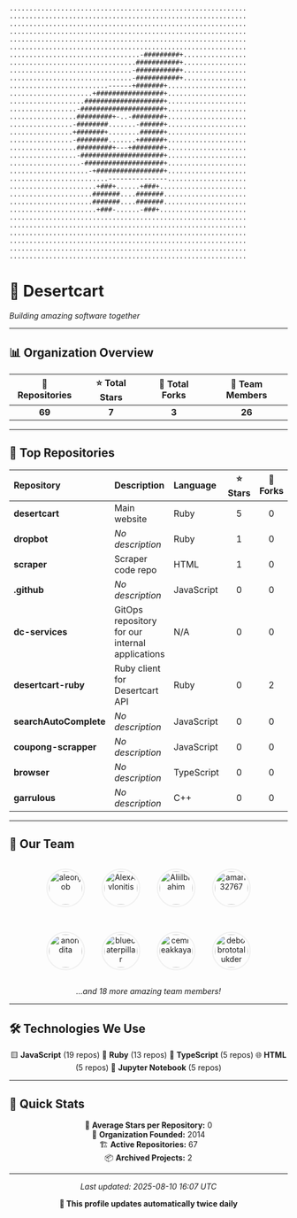 ```
............................................................
............................................................
............................................................
............................................................
............................................................
............................................................
.................................-#########+................
................................###########+................
...............................-###########+................
...............................-###########+................
.........................------+#######+....................
.....................+#################+....................
...................####################+....................
.................-#####################+....................
.................#########+-..-########+....................
................-########.......-######+....................
................+#######+........######+....................
................-########.......+######+....................
.................#########+---+########+....................
.................-#####################+....................
..................-####################+....................
....................-+#################+....................
.........................---------------....................
......................+###+......+###+......................
.....................#######....#######.....................
.....................#######....#######.....................
......................+###-......-###+......................
............................................................
............................................................
............................................................
............................................................
............................................................
............................................................
```

# 🏢 Desertcart

*Building amazing software together*

---

## 📊 Organization Overview


<div align="center">

| 📁 Repositories | ⭐ Total Stars | 🍴 Total Forks | 👥 Team Members |
|:---------------:|:--------------:|:---------------:|:---------------:|
| **69** | **7** | **3** | **26** |

</div>

---

## 🚀 Top Repositories

| Repository | Description | Language | ⭐ Stars | 🍴 Forks |
|:-----------|:------------|:---------|:--------:|:--------:|
| **desertcart** | Main website | Ruby | 5 | 0 |
| **dropbot** | *No description* | Ruby | 1 | 0 |
| **scraper** | Scraper code repo | HTML | 1 | 0 |
| **.github** | *No description* | JavaScript | 0 | 0 |
| **dc-services** | GitOps repository for our internal applications | N/A | 0 | 0 |
| **desertcart-ruby** | Ruby client for Desertcart API | Ruby | 0 | 2 |
| **searchAutoComplete** | *No description* | JavaScript | 0 | 0 |
| **coupong-scrapper** | *No description* | JavaScript | 0 | 0 |
| **browser** | *No description* | TypeScript | 0 | 0 |
| **garrulous** | *No description* | C++ | 0 | 0 |


---

## 👥 Our Team

<div align="center">

<a href="https://github.com/aleonjob"><img src="https://avatars.githubusercontent.com/u/5637374?v=4" width="60" height="60" alt="aleonjob" style="border-radius: 50%; margin: 15px; padding: 3px; border: 2px solid #f0f0f0;"></a><a href="https://github.com/AlexAvlonitis"><img src="https://avatars.githubusercontent.com/u/8425834?v=4" width="60" height="60" alt="AlexAvlonitis" style="border-radius: 50%; margin: 15px; padding: 3px; border: 2px solid #f0f0f0;"></a><a href="https://github.com/AliiIbrahim"><img src="https://avatars.githubusercontent.com/u/184735758?v=4" width="60" height="60" alt="AliiIbrahim" style="border-radius: 50%; margin: 15px; padding: 3px; border: 2px solid #f0f0f0;"></a><a href="https://github.com/aman32767"><img src="https://avatars.githubusercontent.com/u/52220597?v=4" width="60" height="60" alt="aman32767" style="border-radius: 50%; margin: 15px; padding: 3px; border: 2px solid #f0f0f0;"></a>

<a href="https://github.com/anondita"><img src="https://avatars.githubusercontent.com/u/43874191?v=4" width="60" height="60" alt="anondita" style="border-radius: 50%; margin: 15px; padding: 3px; border: 2px solid #f0f0f0;"></a><a href="https://github.com/bluecaterpillar"><img src="https://avatars.githubusercontent.com/u/22029842?v=4" width="60" height="60" alt="bluecaterpillar" style="border-radius: 50%; margin: 15px; padding: 3px; border: 2px solid #f0f0f0;"></a><a href="https://github.com/cemreakkaya"><img src="https://avatars.githubusercontent.com/u/208569280?v=4" width="60" height="60" alt="cemreakkaya" style="border-radius: 50%; margin: 15px; padding: 3px; border: 2px solid #f0f0f0;"></a><a href="https://github.com/debobrototalukder"><img src="https://avatars.githubusercontent.com/u/49939039?v=4" width="60" height="60" alt="debobrototalukder" style="border-radius: 50%; margin: 15px; padding: 3px; border: 2px solid #f0f0f0;"></a>

*...and 18 more amazing team members!*

</div>

---

## 🛠️ Technologies We Use

<div align="center">

🟨 **JavaScript** (19 repos)  💎 **Ruby** (13 repos)  🔷 **TypeScript** (5 repos)  🌐 **HTML** (5 repos)  📝 **Jupyter Notebook** (5 repos)  

</div>

---

## 📅 Quick Stats


<div align="center">

🎯 **Average Stars per Repository:** 0  
📅 **Organization Founded:** 2014  
🏗️ **Active Repositories:** 67  
📦 **Archived Projects:** 2

</div>

---

<div align="center">

*Last updated: 2025-08-10 16:07 UTC*

**🤖 This profile updates automatically twice daily**

</div>
